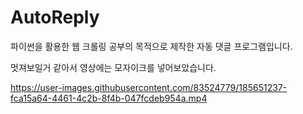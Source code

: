# AutoReply

파이썬을 활용한 웹 크롤링 공부의 목적으로 제작한 자동 댓글 프로그램입니다.

멋져보일거 같아서 영상에는 모자이크를 넣어보았습니다.

https://user-images.githubusercontent.com/83524779/185651237-fca15a64-4461-4c2b-8f4b-047fcdeb954a.mp4
